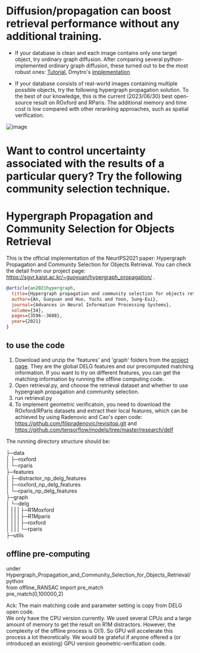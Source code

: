 # Diffusion/propagation can boost retrieval performance without any additional training.
* If your database is clean and each image contains only one target object, try ordinary graph diffusion. After comparing several python-implemented ordinary graph diffusion, these turned out to be the most robust ones: [Tutorial](https://github.com/anguoyuan/Diffusion-for-retrievl-python), Dmytro's [implementation](https://github.com/ducha-aiki/manifold-diffusion)

* If your database consists of real-world images containing multiple possible objects, try the following hypergraph propagation solution. To the best of our knowledge, this is the current (2023/06/30) best open-source result on ROxford and RParis. The additional memory and time cost is low compared with other reranking approaches, such as spatial verification.

 ![image](https://github.com/anguoyuan/Hypergraph-Propagation-and-Community-Selection-for-Objects-Retrieval/assets/91877920/0fff873c-bfc7-4a62-a474-aece7ee2a22b)

# Want to control uncertainty associated with the results of a particular query? Try the following community selection technique.

# Hypergraph Propagation and Community Selection for Objects Retrieval
This is the official implementation of the NeurIPS2021 paper: Hypergraph Propagation and Community Selection for Objects Retrieval. You can check the detail from our project page: https://sgvr.kaist.ac.kr/~guoyuan/hypergraph_propagation/ . 

```bibtex
@article{an2021hypergraph,
  title={Hypergraph propagation and community selection for objects retrieval},
  author={An, Guoyuan and Huo, Yuchi and Yoon, Sung-Eui},
  journal={Advances in Neural Information Processing Systems},
  volume={34},
  pages={3596--3608},
  year={2021}
}
```

## to use the code  
1. Download and unzip the 'features' and 'graph' folders from the [project page](https://sgvr.kaist.ac.kr/~guoyuan/hypergraph_propagation/). They are the global DELG features and our precomputed matching information. If you want to try on different features, you can get the matching information by running the offline computing code.
2. Open retrieval.py, and choose the retrieval dataset and whether to use hypergraph propagation and community selection.  
3. run retrieval.py  
4. To implement geometric verificatoin, you need to download the ROxford/RParis datasets and extract their local features, which can be achieved by using Radenovic and Cao's open code: https://github.com/filipradenovic/revisitop.git and https://github.com/tensorflow/models/tree/master/research/delf  

The running directory structure should be:

├─data  
│  ├─roxford  
│  └─rparis  
├─features  
│  ├─distractor_np_delg_features   
│  ├─roxford_np_delg_features   
│  └─rparis_np_delg_features  
├─graph  
│  └─delg  
│ | | | ├─R1Moxford  
│ | | | ├─R1Mparis  
│ | | | ├─roxford  
│ | | | └─rparis  
├─utils  

## offline pre-computing  
under Hypergraph_Propagation_and_Community_Selection_for_Objects_Retrieval/  
python  
from offline_RANSAC import pre_match   
pre_match(0,100000,2)  

Ack: The main matching code and parameter setting is copy from DELG open code.  
We only have the CPU version currently. We used several CPUs and a large amount of memory to get the result on R1M distractors. However, the complexity of the offline process is O(1). So GPU will accelerate this process a lot theoretically.
We would be grateful if anyone offered a (or introduced an existing) GPU version geometric-verification code.
